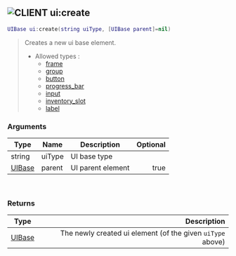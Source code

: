 ## ![](images/client.png "CLIENT") ui:create

```lua
UIBase ui:create(string uiType, [UIBase parent]=nil)
```

> Creates a new ui base element.
>
> - Allowed types :
>   - [frame](ui_frame)
>   - [group](ui_group)
>   - [button](ui_button)
>   - [progress_bar](ui_progress_bar)
>   - [input](ui_input)
>   - [inventory_slot](ui_inventory_slot)
>   - [label](ui_label)

### Arguments

| Type                | Name   | Description       | Optional |
| ------------------- | ------ | ----------------- | -------: |
| string              | uiType | UI base type      |          |
| [UIBase](ui_UIBase) | parent | UI parent element |     true |

‌‌ ‌‌

### Returns

| Type                |                                                Description |
| ------------------- | ---------------------------------------------------------: |
| [UIBase](ui_UIBase) | The newly created ui element (of the given `uiType` above) |
